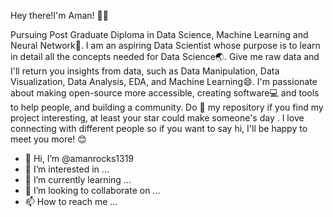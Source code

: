 Hey there!I'm Aman! 👋😃

Pursuing Post Graduate Diploma in Data Science, Machine Learning and Neural Network📱. I am an aspiring Data Scientist whose purpose is to learn in detail all the concepts needed for Data Science🌏. Give me raw data and I'll return you insights from data, such as Data Manipulation, Data Visualization, Data Analysis, EDA, and Machine Learning😄. I'm passionate about making open-source more accessible, creating software💻 and tools to help people, and building a community. Do 🌟 my repository if you find my project interesting, at least your star could make someone's day .
 I love connecting with different people so if you want to say hi, I'll be happy to meet you more! 😊

- 👋 Hi, I’m @amanrocks1319
- 👀 I’m interested in ...
- 🌱 I’m currently learning ...
- 💞️ I’m looking to collaborate on ...
- 📫 How to reach me ...

<!---
amanrocks1319/amanrocks1319 is a ✨ special ✨ repository because its `README.md` (this file) appears on your GitHub profile.
You can click the Preview link to take a look at your changes.
--->
